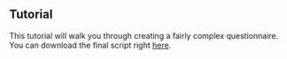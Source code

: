 ## Tutorial

This tutorial will walk you through creating a fairly complex questionnaire. You can download the final script right [here](scripts/tutorial.js).